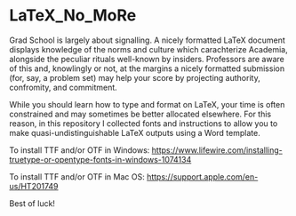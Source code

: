 # LaTeX_No_MoRe
Grad School is largely about signalling. A nicely formatted LaTeX document displays knowledge of the norms and culture which carachterize Academia, alongside the peculiar rituals well-known by insiders. Professors are aware of this and, knowlingly or not, at the margins a nicely formatted submission (for, say, a problem set) may help your score by projecting authority, confromity, and commitment. 

While you should learn how to type and format on LaTeX, your time is often constrained and may sometimes be better allocated elsewhere.
For this reason, in this repository I collected fonts and instructions to allow you to make quasi-undistinguishable LaTeX outputs using a Word template. 


To install TTF and/or OTF in Windows:
https://www.lifewire.com/installing-truetype-or-opentype-fonts-in-windows-1074134

To install TTF and/or OTF in Mac OS:
https://support.apple.com/en-us/HT201749

Best of luck!
